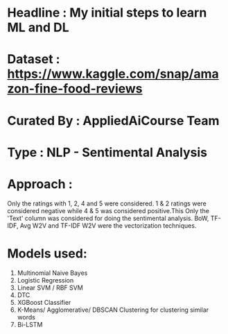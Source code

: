# Headline : My initial steps to learn ML and DL
# Dataset : https://www.kaggle.com/snap/amazon-fine-food-reviews
# Curated By : AppliedAiCourse Team
# Type : NLP - Sentimental Analysis
# Approach :
Only the ratings with 1, 2, 4 and 5 were considered. 1 & 2 ratings were considered negative while 4 & 5 was considered positive.This
Only the 'Text' column was considered for doing the sentimental analysis.
BoW, TF-IDF, Avg W2V and TF-IDF W2V were the vectorization techniques.
# Models used:
1. Multinomial Naive Bayes
2. Logistic Regression
3. Linear SVM / RBF SVM
4. DTC
5. XGBoost Classifier
6. K-Means/ Agglomerative/ DBSCAN Clustering for clustering similar words
7. Bi-LSTM
